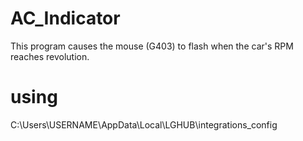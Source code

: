 # AC_Indicator
This program causes the mouse (G403) to flash when the car's RPM reaches revolution.  
  
# using
C:\Users\USERNAME\AppData\Local\LGHUB\integrations_config
